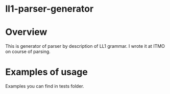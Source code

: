 # ll1-parser-generator

# Overview

This is generator of parser by description of LL1 grammar. I wrote it at ITMO on course of parsing.

# Examples of usage

Examples you can find in tests folder.